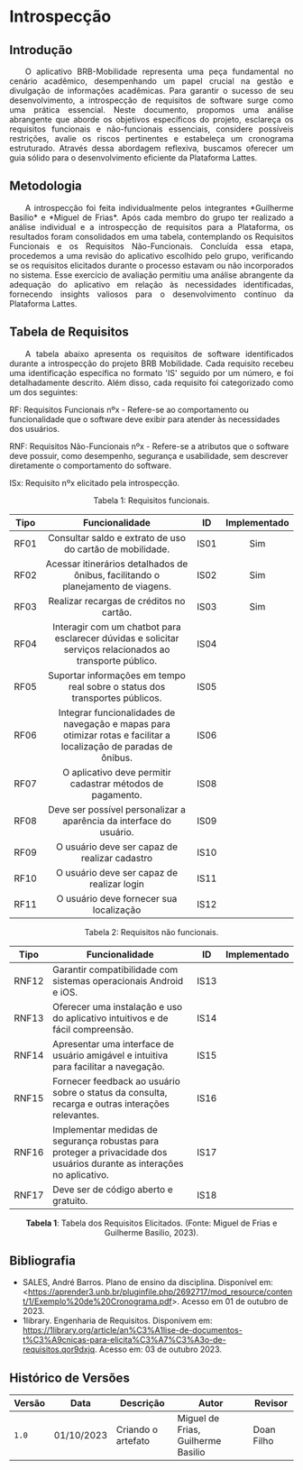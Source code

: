# **Introspecção**

## **Introdução**

<p style="text-align: justify;">
&emsp;&emsp;O aplicativo BRB-Mobilidade representa uma peça fundamental no cenário acadêmico, desempenhando um papel crucial na gestão e divulgação de informações acadêmicas. Para garantir o sucesso de seu desenvolvimento, a introspecção de requisitos de software surge como uma prática essencial. Neste documento, propomos uma análise abrangente que aborde os objetivos específicos do projeto, esclareça os requisitos funcionais e não-funcionais essenciais, considere possíveis restrições, avalie os riscos pertinentes e estabeleça um cronograma estruturado. Através dessa abordagem reflexiva, buscamos oferecer um guia sólido para o desenvolvimento eficiente da Plataforma Lattes.
</p>

## **Metodologia**

<p style="text-align: justify;">
&emsp;&emsp;A introspecção foi feita individualmente pelos integrantes *Guilherme Basilio* e *Miguel de Frias*. Após cada membro do grupo ter realizado a análise individual e a introspecção de requisitos para a Plataforma, os resultados foram consolidados em uma tabela, contemplando os Requisitos Funcionais e os Requisitos Não-Funcionais. Concluída essa etapa, procedemos a uma revisão do aplicativo escolhido pelo grupo, verificando se os requisitos elicitados durante o processo estavam ou não incorporados no sistema. Esse exercício de avaliação permitiu uma análise abrangente da adequação do aplicativo em relação às necessidades identificadas, fornecendo insights valiosos para o desenvolvimento contínuo da Plataforma Lattes.
</p>

## **Tabela de Requisitos**

<p style="text-align: justify;">
&emsp;&emsp;A tabela abaixo apresenta os requisitos de software identificados durante a introspecção do projeto BRB Mobilidade. Cada requisito recebeu uma identificação específica no formato 'IS' seguido por um número, e foi detalhadamente descrito. Além disso, cada requisito foi categorizado como um dos seguintes:
</p>


RF: Requisitos Funcionais nºx - Refere-se ao comportamento ou funcionalidade que o software deve exibir para atender às necessidades dos usuários.

RNF: Requisitos Não-Funcionais nºx - Refere-se a atributos que o software deve possuir, como desempenho, segurança e usabilidade, sem descrever diretamente o comportamento do software.

ISx: Requisito nºx elicitado pela introspecção.


<p style="text-align: center;">
Tabela 1: Requisitos funcionais.
</p>


| Tipo   | Funcionalidade                                       | ID   | Implementado |
| :---:  | :--------------------------------------------------: | :---: | :----------: |
| RF01   | Consultar saldo e extrato de uso do cartão de mobilidade. | IS01 | Sim |
| RF02   | Acessar itinerários detalhados de ônibus, facilitando o planejamento de viagens. | IS02 | Sim |
| RF03   | Realizar recargas de créditos no cartão. | IS03 | Sim |
| RF04   | Interagir com um chatbot para esclarecer dúvidas e solicitar serviços relacionados ao transporte público. | IS04 |              |
| RF05   | Suportar informações em tempo real sobre o status dos transportes públicos. | IS05 |              |
| RF06   | Integrar funcionalidades de navegação e mapas para otimizar rotas e facilitar a localização de paradas de ônibus. | IS06 |              |
| RF07   | O aplicativo deve permitir cadastrar métodos de pagamento. | IS08 |              |
| RF08   | Deve ser possível personalizar a aparência da interface do usuário. | IS09 |              |
| RF09   | O usuário deve ser capaz de realizar cadastro | IS10 |              |
| RF10   | O usuário deve ser capaz de realizar login | IS11 |              |
| RF11   | O usuário deve fornecer sua localização | IS12 |              |

<p style="text-align: center;">
Tabela 2: Requisitos não funcionais.
</p>

| Tipo   | Funcionalidade                                                                                           | ID   | Implementado |
|--------|----------------------------------------------------------------------------------------------------------|------|--------------|
| RNF12  | Garantir compatibilidade com sistemas operacionais Android e iOS.                                       | IS13 |              |
| RNF13  | Oferecer uma instalação e uso do aplicativo intuitivos e de fácil compreensão.                            | IS14 |              |
| RNF14  | Apresentar uma interface de usuário amigável e intuitiva para facilitar a navegação.                    | IS15 |              |
| RNF15  | Fornecer feedback ao usuário sobre o status da consulta, recarga e outras interações relevantes.        | IS16 |              |
| RNF16  | Implementar medidas de segurança robustas para proteger a privacidade dos usuários durante as interações no aplicativo. | IS17 |              |
| RNF17  | Deve ser de código aberto e gratuito.                                                                  | IS18 |              |

<div style="text-align: center">
    <p> <b>Tabela 1</b>: Tabela dos Requisitos Elicitados. (Fonte: Miguel de Frias e Guilherme Basilio, 2023).</p>
</div>

## **Bibliografia**

- SALES, André Barros. Plano de ensino da disciplina. Disponível em: <<https://aprender3.unb.br/pluginfile.php/2692717/mod_resource/content/1/Exemplo%20de%20Cronograma.pdf>>. Acesso em 01 de outubro de 2023.
- 1library. Engenharia de Requisitos. Disponívem em: https://1library.org/article/an%C3%A1lise-de-documentos-t%C3%A9cnicas-para-elicita%C3%A7%C3%A3o-de-requisitos.qor9dxjq. Acesso em: 03 de outubro 2023.


## **Histórico de Versões**

| Versão | Data       | Descrição            | Autor          | Revisor        |
|--------|:----------:|----------------------|----------------|--------------- |
| `1.0`  | 01/10/2023 | Criando o artefato | Miguel de Frias, Guilherme Basilio | Doan Filho |
